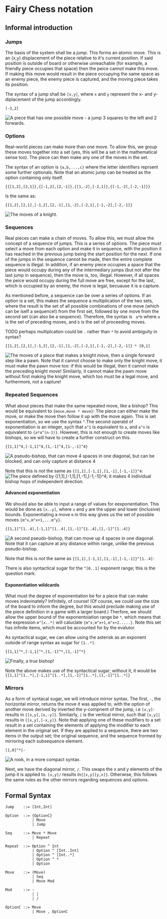 # Fairy Chess notation

## Informal introduction

### Jumps
The basis of the system shall be a *jump*. This forms an atomic move. This is an (x,y) displacement of the piece relative to it's current position. If said position is outside of board or otherwise unreachable (for example, a friendly piece occupies that space) then the peice cannot make this move. If making this move would result in the piece occupying the same space  as an enemy piece, the enemy piece is captured, and the moving piece takes its position.

The syntax of a jump shall be `[x,y]`, where `x` and `y` represent the x- and y- diplacement of the jump accordingly.


```
[-3,2]
```
![A piece that has one possible move - a jump 3 squares to the left and 2 forwards.](TODO)


### Options
Real-world pieces can make more than one move. To allow this, we group these moves together into a set (yes, this will be a set in the mathematical sense too). The piece can then make any one of the moves in the set.

The syntax of an option is `{a,b,...,c}` where the letter identifiers reprsent some further optionals. Note that an atomic jump can be treated as the option containing only itself.

```
{{[1,2],[2,1]},{[-1,2],[2,-1]},{[1,-2],[-2,1]},{[-1,-2],[-2,-1]}}
```

Is the same as:

```
{[1,2],[2,1],[-1,2],[2,-1],[1,-2],[-2,1],[-1,-2],[-2,-1]}
```
![The moves of a knight.](TODO)


### Sequences
Real pieces can make a chain of moves. To allow this, we must allow the concept of a sequence of jumps. This is a series of options. The piece must select a move from each option and make it in sequence, with the position it has reached in the previous jump being the start position for the next. If one of the jumps in the sequence cannot be made, then the entire complete sequence is illegal. In addition, if an enemy piece occupies a space that the piece would occupy during any of the intermediary jumps (but not after the last jump in sequence), then the move is, too, illegal. However, if all spaces the peice would occupy during the full move are free, except for the last, which is occupied by an enemy, the move is legal, becuause it is a capture.

As mentioned before, a sequence can be over a series of options. If an option is a set, this makes the sequence a multiplication of the two sets, where the result is the set of all possible combinations of one move (which can be iself a sequence!) from the first set, followed by one move from the second set (can also be a sequence). Therefore, the syntax is ` a*b` where `a` is the set of preceding moves, and `b` is the set of proceeding moves. 

TODO perhaps multiplcation could be `.` rather than  `*` to avoid ambiguity in syntax?

```
{[1,2],[2,1],[-1,2],[2,-1],[1,-2],[-2,1],[-1,-2],[-2,-1]} * [0,1]
```

![The moves of a piece that makes a knight move, then a single forward step like a pawn. Note that it cannot choose to make *only* the knight move, it *must* make the pawn move too: if this would be illegal, then it cannot make the preceding knight move! Similairly, it cannot make the pawn move without first making the knight move, which too must be a legal move, and furthermore, not a capture!](TODO)


### Repeated Sequences
What about pieces that make the same repeated move, like a bishop? This would be equivalent to `{move,move * move}`: The piece can either make the move, or make the move then follow it up with the move again. This is set exponentiation, so we use the syntax `^`.The second operatd of exponentiation is an integer, sych that `a^1` is equivalent to `a`, and `a^n` is equivalent to `{a*a^(n-1)}`.  However, this is not enough to create moves like bishops, so we will have to create a further construct on this.



```
{[1,1]^4,[-1,1]^4,[1,-1]^4,[1-,-1]^4}
```
![A pseudo-bishop, that can move 4 spaces in one diagonal, but can be blocked, and can only capture at distance 4](TODO)

Note that this is *not* the same as `{[1,1],[-1,1],[1,-1],[-1,-1]}^4`:
![The piece defined by `{[1,1],[-1,1],[1,-1],[-1,-1]}^4`; it makes 4 individual bishop hops of independent direction.](TODO)

#### Advanced exponentiation
We should also be able to input a range of values for eexponentiation. This would be done as `[x..y]`, where `x` and `y` are the upper and lower (inclusive) bounds. Exponentiating a move `m` in this way gives us the set of possible moves `{m^x,m^x+1,...m^y}`.

```
{[1,1]^[1..4],[-1,1]^[1..4],[1,-1]^[1..4],[1,-1]^[1..4]}
```
![A second pseudo-bishop, that can move up 4 spaces in one diagonal. Note that it can capture at any distance within range, unlike the previous pseudo-bishop.](TODO)

Note that this is *not* the same as `{[1,1],[-1,1],[1,-1],[-1,-1]}^[1..4]`:

There is also syntactical sugar for the `^[0..1]` exponent range; this is the question mark.

#### Exponentiation wildcards
What must the degree of exponentiation be for a piece that can make moves indevinately? Infinitely, of course! (Of course, we could use the size of the board to inform the degree, but this would preclude making use of the piece definition in a game with a larger board.) Therfore, we should allow the upper bound of the exponentoiation range be `*`, which means that the expression `m^[x..*]` will caluclate `{m^x,m^x+1,m^x+2.....}`. Note this set has infinite items, which must be accounted for by the evalutor.

As syntactical sugar, we can allow using the asterisk as an exponent outside of range syntax as sugar for `[1..*]`.


```
{[1,1]^*,[-1,1]^*,[1,-1]^*,[1,-1]^*}
```

![Finally, a true bishop!](TODO)

Note the above makes use of the syntactical sugar; without it, it would be `{[1,1]^[1..*],[-1,1]^[1..*],[1,-1]^[1..*],[1,-1]^[1..*]}`


### Mirrors
As a form of syntacal sugar, we will introduce mirror syntax. The first, `-`, the horizontal mirror, returns the move it was applied to, with the option of another move derived by inverted the y-compnent of the jump, i.e `[x,y]-` results in `{[x,y],[x,-y]}`. Similairly, `|` is the vertical mirror, such that `[x,y]|` results in `{[x,y],[-x,y]}`. Note that applying one of these modifiers to a set result in a set containing the elements of applying the modifier to each element in the original set. If they are applied to a sequence, there are two items in the output set; the original sequence, and the sequence frormed by mirroring each subsequence element. 

```
[1,0]^*|-
```
![A rook, in a more compact syntax.](TODO)


Next, we have the diagonal mirror, `/`. This swaps the x and y elements of the jump it is applied to. `[x,y]/` results in`{[x,y][y,x]}`. Otherwise, this follows the same rules as the other mirrors regarding sequences and options.

## Formal Syntax
```
Jump    ::= [Int,Int]

Option  ::= {OptionC}
            | Move
            | Jump

Seq     ::= Move * Move
            | Repeat

Repeat  ::= Option ^ Int
            | Option ^ [Int..Int]
            | Option ^ [Int..*]
            | Option ^ *
            | Option

Move    ::= (Move)
            | Seq
            | Move Mod

Mod     ::= -
            | |
            | /

OptionC ::= Move
            | Move , OptionC
```
